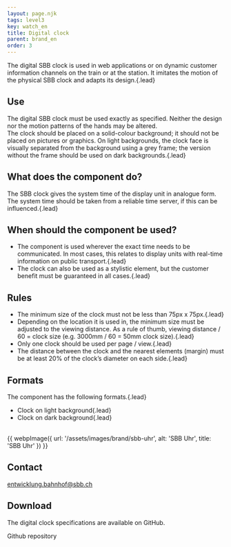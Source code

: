 ```yaml
---
layout: page.njk
tags: level3
key: watch_en
title: Digital clock 
parent: brand_en
order: 3
---
```


The digital SBB clock is used in web applications or on dynamic customer information channels on the train or at the station. It imitates the motion of the physical SBB clock and adapts its design.{.lead} 
 
## Use 
The digital SBB clock must be used exactly as specified. Neither the design nor the motion patterns of the hands may be altered.  
The clock should be placed on a solid-colour background; it should not be placed on pictures or graphics. On light backgrounds, the clock face is visually separated from the background using a grey frame; the version without the frame should be used on dark backgrounds.{.lead}   

## What does the component do?
The SBB clock gives the system time of the display unit in analogue form. The system time should be taken from a reliable time server, if this can be influenced.{.lead}   

## When should the component be used?
- The component is used wherever the exact time needs to be communicated. In most cases, this relates to display units with real-time information on public transport.{.lead}  
- The clock can also be used as a stylistic element, but the customer benefit must be guaranteed in all cases.{.lead}  

## Rules
- The minimum size of the clock must not be less than 75px x 75px.{.lead}
- Depending on the location it is used in, the minimum size must be adjusted to the viewing distance. As a rule of thumb, viewing distance / 60 = clock size (e.g. 3000mm / 60 = 50mm clock size).{.lead}   
- Only one clock should be used per page / view.{.lead}   
- The distance between the clock and the nearest elements (margin) must be at least 20% of the clock’s diameter on each side.{.lead}   

## Formats
The component has the following formats.{.lead}  
- Clock on light background{.lead}   
- Clock on dark background{.lead}   

<br>
{{ webpImage({
    url: '/assets/images/brand/sbb-uhr',
    alt: 'SBB Uhr',
    title: 'SBB Uhr'
}) }}

## Contact
<sbb-link variant="inline" type="button" target="_blank" href="mailto:entwicklung.bahnhof@sbb.ch">entwicklung.bahnhof@sbb.ch</sbb-link>

## Download
The digital clock specifications are available on GitHub.

<sbb-secondary-button-link target="_blank" href="https://github.com/sbb-design-systems/brand-elements/tree/main/digital-clock">
<sbb-icon slot="icon" name="github-small"></sbb-icon>
Github repository
</sbb-secondary-button-link>